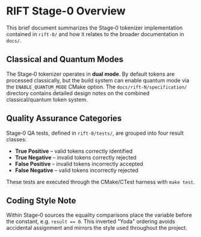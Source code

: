# RIFT Stage-0 Overview

This brief document summarizes the Stage‑0 tokenizer implementation contained in
`rift-0/` and how it relates to the broader documentation in `docs/`.

## Classical and Quantum Modes

The Stage‑0 tokenizer operates in **dual mode**. By default tokens are
processed classically, but the build system can enable quantum mode via the
`ENABLE_QUANTUM_MODE` CMake option. The `docs/rift-N/specification/` directory
contains detailed design notes on the combined classical/quantum token system.

## Quality Assurance Categories

Stage‑0 QA tests, defined in `rift-0/tests/`, are grouped into four result
classes:

- **True Positive** – valid tokens correctly identified
- **True Negative** – invalid tokens correctly rejected
- **False Positive** – invalid tokens incorrectly accepted
- **False Negative** – valid tokens incorrectly rejected

These tests are executed through the CMake/CTest harness with `make test`.

## Coding Style Note

Within Stage‑0 sources the equality comparisons place the variable before the
constant, e.g. `result == 0`. This inverted "Yoda" ordering avoids accidental
assignment and mirrors the style used throughout the project.
